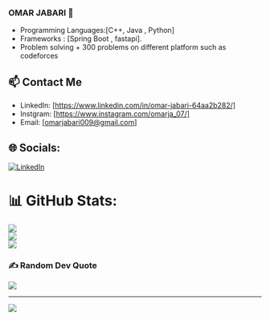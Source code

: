 ### OMAR JABARI 👋

- Programming Languages:[C++, Java , Python]
- Frameworks : [Spring Boot , fastapi].
- Problem solving + 300 problems on different platform such  as codeforces 
## 📫 Contact Me

- LinkedIn: [https://www.linkedin.com/in/omar-jabari-64aa2b282/]
- Instgram: [https://www.instagram.com/omarja_07/]
- Email: [omarjabari009@gmail.com]
   


## 🌐 Socials:
[![LinkedIn](https://img.shields.io/badge/LinkedIn-%230077B5.svg?logo=linkedin&logoColor=white)](https://linkedin.com/in/https://www.linkedin.com/in/omar-jabari-64aa2b282/) 

# 📊 GitHub Stats:
![](https://github-readme-stats.vercel.app/api?username=Omarjabari007&theme=midnight-purple&hide_border=false&include_all_commits=false&count_private=false)<br/>
![](https://github-readme-streak-stats.herokuapp.com/?user=Omarjabari007&theme=midnight-purple&hide_border=false)<br/>
![](https://github-readme-stats.vercel.app/api/top-langs/?username=Omarjabari007&theme=midnight-purple&hide_border=false&include_all_commits=false&count_private=false&layout=compact)

### ✍️ Random Dev Quote
![](https://quotes-github-readme.vercel.app/api?type=horizontal&theme=radical)


---
[![](https://visitcount.itsvg.in/api?id=Omarjabari007&icon=0&color=0)](https://visitcount.itsvg.in)

<!-- Proudly created with GPRM ( https://gprm.itsvg.in ) -->
